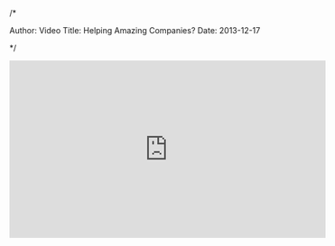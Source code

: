 /*

Author: Video
Title: Helping Amazing Companies?
Date:  2013-12-17

*/

<div class="video-container">

<!-- <iframe width="420" height="315" src="//www.youtube.com/v/tt_ZLD9ta-I?showinfo=0&amp;autoplay=0"></iframe> -->


<iframe width="560" height="315" src="http://www.youtube.com/embed/tt_ZLD9ta-I" frameborder="0" allowfullscreen></iframe>


<!-- <object width="420" height="315"><param name="movie" value="//www.youtube.com/v/tt_ZLD9ta-I?version=3&amp;hl=en_US&amp;rel=0"></param><param name="allowFullScreen" value="true"></param><param name="allowscriptaccess" value="always"></param><embed src="http://www.youtube.com/v/tt_ZLD9ta-I?version=3&amp;hl=en_US&amp;rel=0" type="application/x-shockwave-flash" width="420" height="315" allowscriptaccess="always" allowfullscreen="true"></embed></object>
 -->
</div>


<!-- Working on Share Links -->


<!-- <a href="http://www.facebook.com/sharer.php?u=http://www.patrickemclean.com/videos/this" target="_blank">Facebook</a>


<a href="https://twitter.com/share" target="_blank">Twitter</a>

<a href="http://www.linkedin.com/shareArticle?mini=true&url=http://www.patrickemclean.com/videos/this" target="_blank">LinkedIn</a>

<a href="http://www.linkedin.com/shareArticle?mini=true&url=http://www.patrickemclean.com/videos/this" onclick="javascript:window.open(this.href,
  '', 'menubar=no,toolbar=no,resizable=yes,scrollbars=yes,height=600,width=600');return false;">LinkedIn</a>

<a href="https://plus.google.com/share?url=http://www.patrickemclean.com/videos/this" onclick="javascript:window.open(this.href,
  '', 'menubar=no,toolbar=no,resizable=yes,scrollbars=yes,height=600,width=600');return false;">G+</a> -->